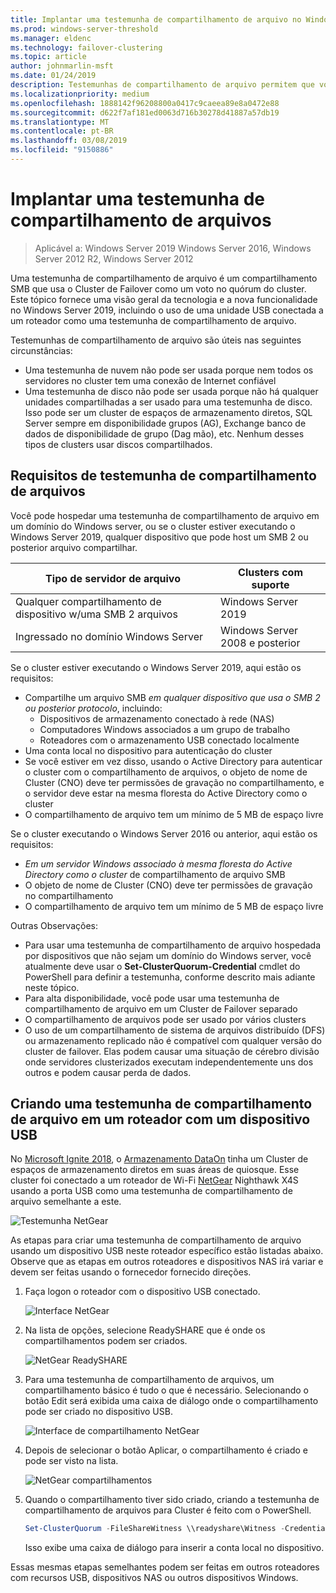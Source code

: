 ```yaml
---
title: Implantar uma testemunha de compartilhamento de arquivo no Windows Server 2019
ms.prod: windows-server-threshold
ms.manager: eldenc
ms.technology: failover-clustering
ms.topic: article
author: johnmarlin-msft
ms.date: 01/24/2019
description: Testemunhas de compartilhamento de arquivo permitem que você use um compartilhamento de arquivos para votar em quórum do cluster. Este tópico descreve testemunhas de compartilhamento de arquivo e a nova funcionalidade, incluindo o uso de uma unidade USB conectada a um roteador como uma testemunha de compartilhamento de arquivo.
ms.localizationpriority: medium
ms.openlocfilehash: 1888142f96208800a0417c9caeea89e8a0472e88
ms.sourcegitcommit: d622f7af181ed0063d716b30278d41887a57db19
ms.translationtype: MT
ms.contentlocale: pt-BR
ms.lasthandoff: 03/08/2019
ms.locfileid: "9150886"
---
```

# Implantar uma testemunha de compartilhamento de arquivos

> Aplicável a: Windows Server 2019 Windows Server 2016, Windows Server 2012 R2, Windows Server 2012

Uma testemunha de compartilhamento de arquivo é um compartilhamento SMB que usa o Cluster de Failover como um voto no quórum do cluster. Este tópico fornece uma visão geral da tecnologia e a nova funcionalidade no Windows Server 2019, incluindo o uso de uma unidade USB conectada a um roteador como uma testemunha de compartilhamento de arquivo.

Testemunhas de compartilhamento de arquivo são úteis nas seguintes circunstâncias:  

- Uma testemunha de nuvem não pode ser usada porque nem todos os servidores no cluster tem uma conexão de Internet confiável
- Uma testemunha de disco não pode ser usada porque não há qualquer unidades compartilhadas a ser usado para uma testemunha de disco. Isso pode ser um cluster de espaços de armazenamento diretos, SQL Server sempre em disponibilidade grupos (AG), Exchange banco de dados de disponibilidade de grupo (Dag mão), etc.  Nenhum desses tipos de clusters usar discos compartilhados.

## Requisitos de testemunha de compartilhamento de arquivos

Você pode hospedar uma testemunha de compartilhamento de arquivo em um domínio do Windows server, ou se o cluster estiver executando o Windows Server 2019, qualquer dispositivo que pode host um SMB 2 ou posterior arquivo compartilhar.

|Tipo de servidor de arquivo                 | Clusters com suporte |
|---------------------------------|--------------------|
|Qualquer compartilhamento de dispositivo w/uma SMB 2 arquivos | Windows Server 2019|
|Ingressado no domínio Windows Server     | Windows Server 2008 e posterior|

Se o cluster estiver executando o Windows Server 2019, aqui estão os requisitos:

- Compartilhe um arquivo SMB *em qualquer dispositivo que usa o SMB 2 ou posterior protocolo*, incluindo:
    - Dispositivos de armazenamento conectado à rede (NAS)
    - Computadores Windows associados a um grupo de trabalho
    - Roteadores com o armazenamento USB conectado localmente
- Uma conta local no dispositivo para autenticação do cluster
- Se você estiver em vez disso, usando o Active Directory para autenticar o cluster com o compartilhamento de arquivos, o objeto de nome de Cluster (CNO) deve ter permissões de gravação no compartilhamento, e o servidor deve estar na mesma floresta do Active Directory como o cluster
- O compartilhamento de arquivo tem um mínimo de 5 MB de espaço livre

Se o cluster executando o Windows Server 2016 ou anterior, aqui estão os requisitos:

- *Em um servidor Windows associado à mesma floresta do Active Directory como o cluster* de compartilhamento de arquivo SMB
- O objeto de nome de Cluster (CNO) deve ter permissões de gravação no compartilhamento
- O compartilhamento de arquivo tem um mínimo de 5 MB de espaço livre

Outras Observações:
- Para usar uma testemunha de compartilhamento de arquivo hospedada por dispositivos que não sejam um domínio do Windows server, você atualmente deve usar o **Set-ClusterQuorum-Credential** cmdlet do PowerShell para definir a testemunha, conforme descrito mais adiante neste tópico.
- Para alta disponibilidade, você pode usar uma testemunha de compartilhamento de arquivo em um Cluster de Failover separado
- O compartilhamento de arquivos pode ser usado por vários clusters
- O uso de um compartilhamento de sistema de arquivos distribuído (DFS) ou armazenamento replicado não é compatível com qualquer versão do cluster de failover.  Elas podem causar uma situação de cérebro divisão onde servidores clusterizados executam independentemente uns dos outros e podem causar perda de dados.

## Criando uma testemunha de compartilhamento de arquivo em um roteador com um dispositivo USB

No [Microsoft Ignite 2018](https://azure.microsoft.com/ignite/), o [Armazenamento DataOn](http://www.dataonstorage.com/) tinha um Cluster de espaços de armazenamento diretos em suas áreas de quiosque.  Esse cluster foi conectado a um roteador de Wi-Fi [NetGear](https://www.netgear.com) Nighthawk X4S usando a porta USB como uma testemunha de compartilhamento de arquivo semelhante a este.

![Testemunha NetGear](media\File-Share-Witness\FSW1.png)

As etapas para criar uma testemunha de compartilhamento de arquivo usando um dispositivo USB neste roteador específico estão listadas abaixo.  Observe que as etapas em outros roteadores e dispositivos NAS irá variar e devem ser feitas usando o fornecedor fornecido direções.


1. Faça logon o roteador com o dispositivo USB conectado.

   ![Interface NetGear](media\File-Share-Witness\FSW2.png)

2. Na lista de opções, selecione ReadySHARE que é onde os compartilhamentos podem ser criados.

   ![NetGear ReadySHARE](media\File-Share-Witness\FSW3.png)

3. Para uma testemunha de compartilhamento de arquivos, um compartilhamento básico é tudo o que é necessário.  Selecionando o botão Edit será exibida uma caixa de diálogo onde o compartilhamento pode ser criado no dispositivo USB.

   ![Interface de compartilhamento NetGear](media\File-Share-Witness\FSW4.png)

4. Depois de selecionar o botão Aplicar, o compartilhamento é criado e pode ser visto na lista.

   ![NetGear compartilhamentos](media\File-Share-Witness\FSW5.png)

5. Quando o compartilhamento tiver sido criado, criando a testemunha de compartilhamento de arquivos para Cluster é feito com o PowerShell.

   ```PowerShell
   Set-ClusterQuorum -FileShareWitness \\readyshare\Witness -Credential (Get-Credential)
   ```

   Isso exibe uma caixa de diálogo para inserir a conta local no dispositivo.

Essas mesmas etapas semelhantes podem ser feitas em outros roteadores com recursos USB, dispositivos NAS ou outros dispositivos Windows.
